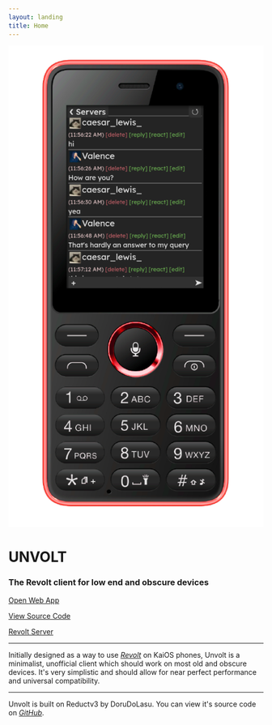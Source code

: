 ```yaml
---
layout: landing
title: Home
---
```


![KaiOS Phone displaying Unvolt](assets/KaiOS-phone.png "Unvolt on a KaiOS Phone")

# UNVOLT

### The Revolt client for low end and obscure devices

<a id="button" href="app">Open Web App</a>

<a id="button" href="https://github.com/DeclanChidlow/unvolt">View Source Code</a>

<a id="button" href="https://rvlt.gg/c2RgkaxY">Revolt Server</a>

---

Initially designed as a way to use *[Revolt](https://revolt.chat)* on KaiOS phones, Unvolt is a minimalist, unofficial client which should work on most old and obscure devices. It's very simplistic and should allow for near perfect performance and universal compatibility.

---

Unvolt is built on Reductv3 by DoruDoLasu. You can view it's source code on *[GitHub](https://github.com/DoruDoLasu/Reduct)*.
